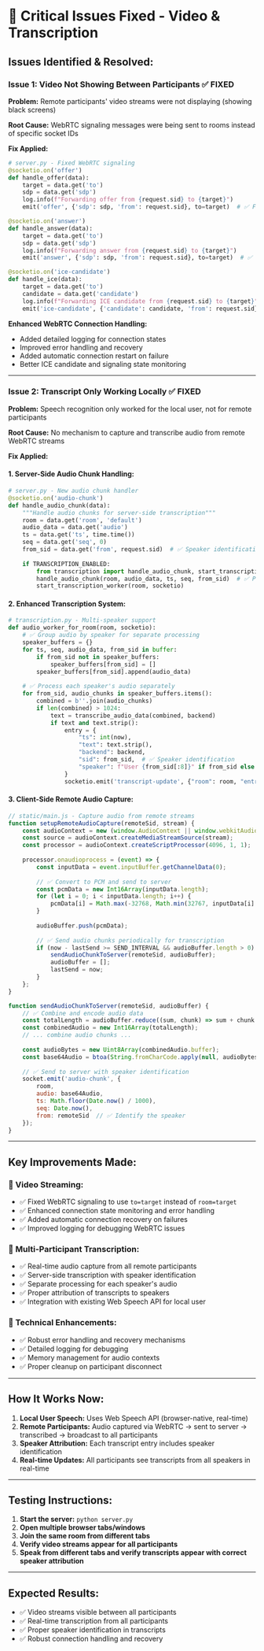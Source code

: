 # 🔧 **Critical Issues Fixed - Video & Transcription**

## **Issues Identified & Resolved:**

### **Issue 1: Video Not Showing Between Participants** ✅ FIXED
**Problem:** Remote participants' video streams were not displaying (showing black screens)

**Root Cause:** WebRTC signaling messages were being sent to rooms instead of specific socket IDs

**Fix Applied:**
```python
# server.py - Fixed WebRTC signaling
@socketio.on('offer')
def handle_offer(data):
    target = data.get('to')
    sdp = data.get('sdp')
    log.info(f"Forwarding offer from {request.sid} to {target}")
    emit('offer', {'sdp': sdp, 'from': request.sid}, to=target)  # ✅ Fixed: to=target instead of room=target

@socketio.on('answer')
def handle_answer(data):
    target = data.get('to')
    sdp = data.get('sdp')
    log.info(f"Forwarding answer from {request.sid} to {target}")
    emit('answer', {'sdp': sdp, 'from': request.sid}, to=target)  # ✅ Fixed: to=target

@socketio.on('ice-candidate')
def handle_ice(data):
    target = data.get('to')
    candidate = data.get('candidate')
    log.info(f"Forwarding ICE candidate from {request.sid} to {target}")
    emit('ice-candidate', {'candidate': candidate, 'from': request.sid}, to=target)  # ✅ Fixed: to=target
```

**Enhanced WebRTC Connection Handling:**
- Added detailed logging for connection states
- Improved error handling and recovery
- Added automatic connection restart on failure
- Better ICE candidate and signaling state monitoring

---

### **Issue 2: Transcript Only Working Locally** ✅ FIXED
**Problem:** Speech recognition only worked for the local user, not for remote participants

**Root Cause:** No mechanism to capture and transcribe audio from remote WebRTC streams

**Fix Applied:**

#### **1. Server-Side Audio Chunk Handling:**
```python
# server.py - New audio chunk handler
@socketio.on('audio-chunk')
def handle_audio_chunk(data):
    """Handle audio chunks for server-side transcription"""
    room = data.get('room', 'default')
    audio_data = data.get('audio')
    ts = data.get('ts', time.time())
    seq = data.get('seq', 0)
    from_sid = data.get('from', request.sid)  # ✅ Speaker identification
    
    if TRANSCRIPTION_ENABLED:
        from transcription import handle_audio_chunk, start_transcription_worker
        handle_audio_chunk(room, audio_data, ts, seq, from_sid)  # ✅ Pass speaker ID
        start_transcription_worker(room, socketio)
```

#### **2. Enhanced Transcription System:**
```python
# transcription.py - Multi-speaker support
def audio_worker_for_room(room, socketio):
    # ✅ Group audio by speaker for separate processing
    speaker_buffers = {}
    for ts, seq, audio_data, from_sid in buffer:
        if from_sid not in speaker_buffers:
            speaker_buffers[from_sid] = []
        speaker_buffers[from_sid].append(audio_data)
    
    # ✅ Process each speaker's audio separately
    for from_sid, audio_chunks in speaker_buffers.items():
        combined = b''.join(audio_chunks)
        if len(combined) > 1024:
            text = transcribe_audio_data(combined, backend)
            if text and text.strip():
                entry = {
                    "ts": int(now),
                    "text": text.strip(),
                    "backend": backend,
                    "sid": from_sid,  # ✅ Speaker identification
                    "speaker": f"User {from_sid[:8]}" if from_sid else "Unknown"
                }
                socketio.emit('transcript-update', {"room": room, "entry": entry}, room=room)
```

#### **3. Client-Side Remote Audio Capture:**
```javascript
// static/main.js - Capture audio from remote streams
function setupRemoteAudioCapture(remoteSid, stream) {
    const audioContext = new (window.AudioContext || window.webkitAudioContext)();
    const source = audioContext.createMediaStreamSource(stream);
    const processor = audioContext.createScriptProcessor(4096, 1, 1);
    
    processor.onaudioprocess = (event) => {
        const inputData = event.inputBuffer.getChannelData(0);
        
        // ✅ Convert to PCM and send to server
        const pcmData = new Int16Array(inputData.length);
        for (let i = 0; i < inputData.length; i++) {
            pcmData[i] = Math.max(-32768, Math.min(32767, inputData[i] * 32768));
        }
        
        audioBuffer.push(pcmData);
        
        // ✅ Send audio chunks periodically for transcription
        if (now - lastSend >= SEND_INTERVAL && audioBuffer.length > 0) {
            sendAudioChunkToServer(remoteSid, audioBuffer);
            audioBuffer = [];
            lastSend = now;
        }
    };
}

function sendAudioChunkToServer(remoteSid, audioBuffer) {
    // ✅ Combine and encode audio data
    const totalLength = audioBuffer.reduce((sum, chunk) => sum + chunk.length, 0);
    const combinedAudio = new Int16Array(totalLength);
    // ... combine audio chunks ...
    
    const audioBytes = new Uint8Array(combinedAudio.buffer);
    const base64Audio = btoa(String.fromCharCode.apply(null, audioBytes));
    
    // ✅ Send to server with speaker identification
    socket.emit('audio-chunk', {
        room,
        audio: base64Audio,
        ts: Math.floor(Date.now() / 1000),
        seq: Date.now(),
        from: remoteSid  // ✅ Identify the speaker
    });
}
```

---

## **Key Improvements Made:**

### **🎥 Video Streaming:**
- ✅ Fixed WebRTC signaling to use `to=target` instead of `room=target`
- ✅ Enhanced connection state monitoring and error handling
- ✅ Added automatic connection recovery on failures
- ✅ Improved logging for debugging WebRTC issues

### **🎤 Multi-Participant Transcription:**
- ✅ Real-time audio capture from all remote participants
- ✅ Server-side transcription with speaker identification
- ✅ Separate processing for each speaker's audio
- ✅ Proper attribution of transcripts to speakers
- ✅ Integration with existing Web Speech API for local user

### **🔧 Technical Enhancements:**
- ✅ Robust error handling and recovery mechanisms
- ✅ Detailed logging for debugging
- ✅ Memory management for audio contexts
- ✅ Proper cleanup on participant disconnect

---

## **How It Works Now:**

1. **Local User Speech:** Uses Web Speech API (browser-native, real-time)
2. **Remote Participants:** Audio captured via WebRTC → sent to server → transcribed → broadcast to all participants
3. **Speaker Attribution:** Each transcript entry includes speaker identification
4. **Real-time Updates:** All participants see transcripts from all speakers in real-time

---

## **Testing Instructions:**

1. **Start the server:** `python server.py`
2. **Open multiple browser tabs/windows**
3. **Join the same room from different tabs**
4. **Verify video streams appear for all participants**
5. **Speak from different tabs and verify transcripts appear with correct speaker attribution**

---

## **Expected Results:**
- ✅ Video streams visible between all participants
- ✅ Real-time transcription from all participants
- ✅ Proper speaker identification in transcripts
- ✅ Robust connection handling and recovery
